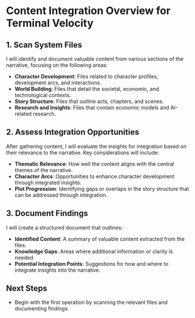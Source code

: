 # Content Integration Overview for Terminal Velocity

## 1. Scan System Files
I will identify and document valuable content from various sections of the narrative, focusing on the following areas:

- **Character Development**: Files related to character profiles, development arcs, and interactions.
- **World Building**: Files that detail the societal, economic, and technological contexts.
- **Story Structure**: Files that outline acts, chapters, and scenes.
- **Research and Insights**: Files that contain economic models and AI-related research.

## 2. Assess Integration Opportunities
After gathering content, I will evaluate the insights for integration based on their relevance to the narrative. Key considerations will include:

- **Thematic Relevance**: How well the content aligns with the central themes of the narrative.
- **Character Arcs**: Opportunities to enhance character development through integrated insights.
- **Plot Progression**: Identifying gaps or overlaps in the story structure that can be addressed through integration.

## 3. Document Findings
I will create a structured document that outlines:

- **Identified Content**: A summary of valuable content extracted from the files.
- **Knowledge Gaps**: Areas where additional information or clarity is needed.
- **Potential Integration Points**: Suggestions for how and where to integrate insights into the narrative.

## Next Steps
- Begin with the first operation by scanning the relevant files and documenting findings.
